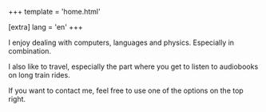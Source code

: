 +++
template = 'home.html'

[extra]
lang = 'en'
+++

I enjoy dealing with computers, languages and physics.
Especially in combination.

I also like to travel, especially the part where you get to listen to audiobooks on long train rides.

If you want to contact me, feel free to use one of the options on the top right.

